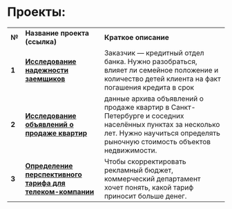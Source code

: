 <h1>Проекты:</h1>
<table>
<tr>
<td><b>№</b></td>
<td><b>Название проекта (ссылка)</b></td>
<td><b>Краткое описание</b></td>
<tr>
<td><b>1</b></td>
<td><a href="https://nbviewer.org/github/MaksimPerepeliuk/data_analysis/blob/main/notebooks/credit_scoring.ipynb?flush=true" target="_blank"><b>Исследование надежности заемщиков</b></a></td>
<td>Заказчик — кредитный отдел банка. Нужно разобраться, влияет ли семейное положение и количество детей клиента на факт погашения кредита в срок</td>
<tr>
<td> <b>2</b></td>
<td><a href="https://nbviewer.org/github/MaksimPerepeliuk/data_analysis/blob/main/notebooks/apartments_sales.ipynb?flush=true" target="_blank"><b>Исследование объявлений о продаже квартир</b></a></td>
<td>данные архива объявлений о продаже квартир в Санкт-Петербурге и соседних населённых пунктах за несколько лет. Нужно научиться определять рыночную стоимость объектов недвижимости.</td>
<tr>
<td> <b>3</b></td>
<td><a href="https://nbviewer.org/github/MaksimPerepeliuk/data_analysis/blob/main/notebooks/telecom_tariffs.ipynb?flush=true" target="_blank"><b>Определение перспективного тарифа для телеком-компании</b></a></td>
<td>Чтобы скорректировать рекламный бюджет, коммерческий департамент хочет понять, какой тариф приносит больше денег.</td>
<tr>
</table>
